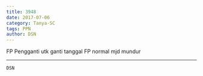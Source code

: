 ```yaml
---
title: 3948
date: 2017-07-06
category: Tanya-SC
tags: PPN
author: DSN
---
```


FP Pengganti utk ganti tanggal FP normal mjd mundur

---



`DSN`
